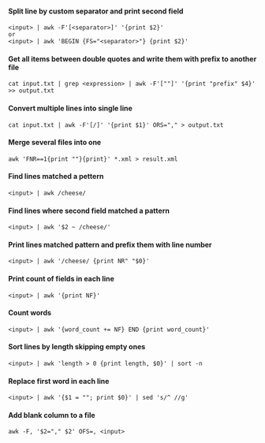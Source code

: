 #### Split line by custom separator and print second field
```
<input> | awk -F'[<separator>]' '{print $2}'
or
<input> | awk 'BEGIN {FS="<separator>"} {print $2}'
```

#### Get all items between double quotes and write them with prefix to another file
```
cat input.txt | grep <expression> | awk -F'[""]' '{print "prefix" $4}' >> output.txt
```

#### Convert multiple lines into single line
```
cat input.txt | awk -F'[/]' '{print $1}' ORS="," > output.txt
```

#### Merge several files into one
```
awk 'FNR==1{print ""}{print}' *.xml > result.xml
```

#### Find lines matched a pettern
```
<input> | awk /cheese/
```

#### Find lines where second field matched a pattern
```
<input> | awk '$2 ~ /cheese/'
```

#### Print lines matched pattern and prefix them with line number
```
<input> | awk '/cheese/ {print NR" "$0}'
```

#### Print count of fields in each line
```
<input> | awk '{print NF}'
```

#### Count words 
```
<input> | awk '{word_count += NF} END {print word_count}'
```

#### Sort lines by length skipping empty ones
```
<input> | awk 'length > 0 {print length, $0}' | sort -n
```

#### Replace first word in each line
```
<input> | awk '{$1 = ""; print $0}' | sed 's/^ //g'
```

#### Add blank column to a file
```
awk -F, '$2="," $2' OFS=, <input>
```

